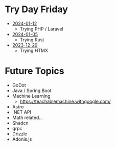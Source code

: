 # Try Day Friday

* [2024-01-12](./2024-01-12/)
  * Trying PHP / Laravel
* [2024-01-05](./2024-01-05/)
  * Trying Rust
* [2023-12-29](./2023-12-29/)
  * Trying HTMX

# Future Topics

* GoDot
* Java / Spring Boot
* Machine Learning
  * https://teachablemachine.withgoogle.com/
* Astro
* .NET API
* Math related...
* Shadcn
* grpc
* Drizzle
* Adonis.js
